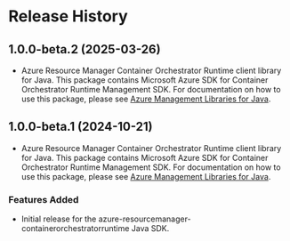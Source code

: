 # Release History

## 1.0.0-beta.2 (2025-03-26)

- Azure Resource Manager Container Orchestrator Runtime client library for Java. This package contains Microsoft Azure SDK for Container Orchestrator Runtime Management SDK. For documentation on how to use this package, please see [Azure Management Libraries for Java](https://aka.ms/azsdk/java/mgmt).

## 1.0.0-beta.1 (2024-10-21)

- Azure Resource Manager Container Orchestrator Runtime client library for Java. This package contains Microsoft Azure SDK for Container Orchestrator Runtime Management SDK. For documentation on how to use this package, please see [Azure Management Libraries for Java](https://aka.ms/azsdk/java/mgmt).

### Features Added

- Initial release for the azure-resourcemanager-containerorchestratorruntime Java SDK.
